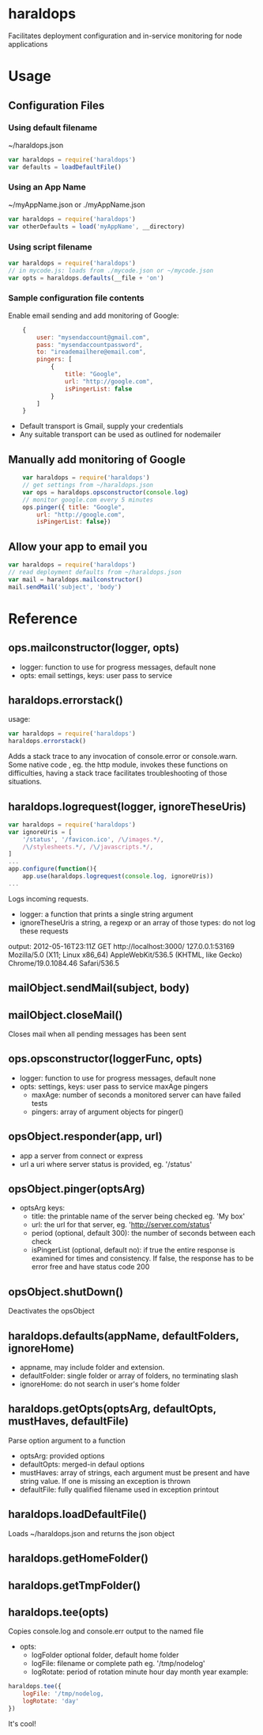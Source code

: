 # haraldops
Facilitates deployment configuration and in-service monitoring for node applications
# Usage
## Configuration Files
### Using default filename
 ~/haraldops.json

```js
var haraldops = require('haraldops')
var defaults = loadDefaultFile()
```

### Using an App Name
~/myAppName.json or ./myAppName.json

```js
var haraldops = require('haraldops')
var otherDefaults = load('myAppName', __directory)
```

### Using script filename

```js
var haraldops = require('haraldops')
// in mycode.js: loads from ./mycode.json or ~/mycode.json
var opts = haraldops.defaults(__file + 'on')
```

### Sample configuration file contents
Enable email sending and add monitoring of Google:

```js
	{
		user: "mysendaccount@gmail.com",
		pass: "mysendaccountpassword",
		to: "ireademailhere@email.com",
		pingers: [
			{
				title: "Google",
				url: "http://google.com",
				isPingerList: false
			}
		]
	}
```

* Default transport is Gmail, supply your credentials
* Any suitable transport can be used as outlined for nodemailer

## Manually add monitoring of Google

```js
	var haraldops = require('haraldops')
	// get settings from ~/haraldops.json
	var ops = haraldops.opsconstructor(console.log)
	// monitor google.com every 5 minutes
	ops.pinger({ title: "Google",
		url: "http://google.com",
		isPingerList: false})
```

## Allow your app to email you

```js
var haraldops = require('haraldops')
// read deployment defaults from ~/haraldops.json
var mail = haraldops.mailconstructor()
mail.sendMail('subject', 'body')
```

# Reference
## ops.mailconstructor(logger, opts)
* logger: function to use for progress messages, default none
* opts: email settings, keys: user pass to service

## haraldops.errorstack()
usage:
```js
var haraldops = require('haraldops')
haraldops.errorstack()
```
Adds a stack trace to any invocation of console.error or console.warn. Some native code , eg. the http module, invokes these functions on difficulties, having a stack trace facilitates troubleshooting of those situations.

## haraldops.logrequest(logger, ignoreTheseUris)
```js
var haraldops = require('haraldops')
var ignoreUris = [
	'/status', '/favicon.ico', /\/images.*/,
	/\/stylesheets.*/, /\/javascripts.*/,
]
...
app.configure(function(){
	app.use(haraldops.logrequest(console.log, ignoreUris))
...
```
Logs incoming requests.

* logger: a function that prints a single string argument
* ignoreTheseUris a string, a regexp or an array of those types: do not log these requests

output:
2012-05-16T23:11Z GET http://localhost:3000/ 127.0.0.1:53169 Mozilla/5.0 (X11; Linux x86_64) AppleWebKit/536.5 (KHTML, like Gecko) Chrome/19.0.1084.46 Safari/536.5

## mailObject.sendMail(subject, body)

## mailObject.closeMail()
Closes mail when all pending messages has been sent

## ops.opsconstructor(loggerFunc, opts)
* logger: function to use for progress messages, default none
* opts: settings, keys: user pass to service maxAge pingers
	* maxAge: number of seconds a monitored server can have failed tests
	* pingers: array of argument objects for pinger()

## opsObject.responder(app, url)
* app a server from connect or express
* url a uri where server status is provided, eg. '/status'

## opsObject.pinger(optsArg)
* optsArg keys:
	* title: the printable name of the server being checked eg. 'My box'
	* url: the url for that server, eg. 'http://server.com/status'
	* period (optional, default 300): the number of seconds between each check
	* isPingerList (optional, default no): if true the entire response is examined for times and consistency. If false, the response has to be error free and have status code 200

## opsObject.shutDown()
Deactivates the opsObject

## haraldops.defaults(appName, defaultFolders, ignoreHome)
* appname, may include folder and extension.
* defaultFolder: single folder or array of folders, no terminating slash
* ignoreHome: do not search in user's home folder

## haraldops.getOpts(optsArg, defaultOpts, mustHaves, defaultFile)
Parse option argument to a function
* optsArg: provided options
* defaultOpts: merged-in defaul options
* mustHaves: array of strings, each argument must be present and have string value. If one is missing an exception is thrown
* defaultFile: fully qualified filename used in exception printout

## haraldops.loadDefaultFile()
Loads ~/haraldops.json and returns the json object

## haraldops.getHomeFolder()

## haraldops.getTmpFolder()

## haraldops.tee(opts)
Copies console.log and console.err output to the named file
* opts:
	* logFolder optional folder, default home folder
	* logFile: filename or complete path eg. '/tmp/nodelog'
	* logRotate: period of rotation minute hour day month year
example:

```js
haraldops.tee({
	logFile: '/tmp/nodelog,
	logRotate: 'day'
})
```

It's cool! 